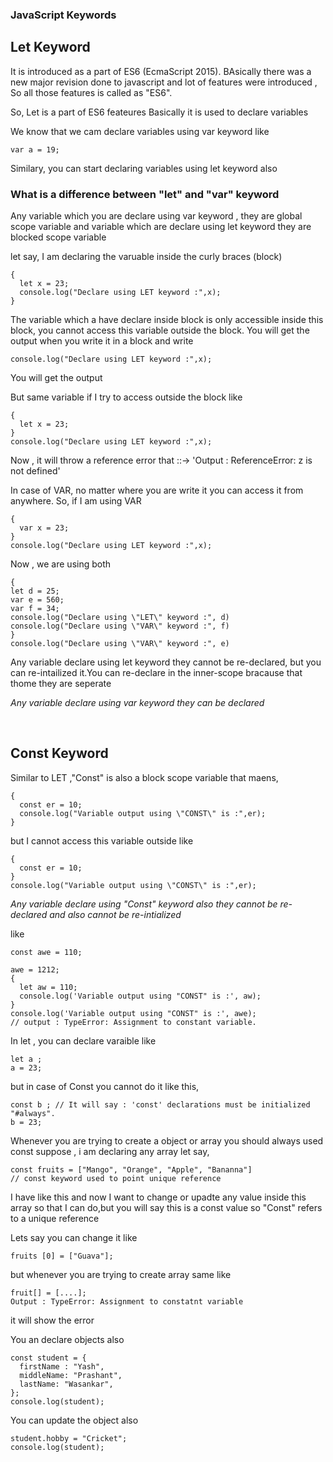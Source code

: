 ### JavaScript Keywords

<h2> Let Keyword </h2>

It is introduced as a part of ES6 (EcmaScript 2015). BAsically there was a new major revision done to javascript and lot of features were introduced , So all those features is called as "ES6".

So, Let is a part of ES6 feateures
Basically it is used to declare variables

We know that we cam declare variables using var keyword like

```
var a = 19;
```

Similary, you can start declaring variables using let keyword also

<h3> What is a difference between "let" and "var" keyword</h3>

Any variable which you are declare using var keyword , they are global scope variable
and variable which are declare using let keyword they are blocked scope variable

let say, I am declaring the varuable inside the curly braces (block)

```
{
  let x = 23;
  console.log("Declare using LET keyword :",x);
}
```

The variable which a have declare inside block is only accessible inside this block, you cannot access this variable outside the block. You will get the output when you write it in a block and write

```
console.log("Declare using LET keyword :",x);
```

You will get the output

But same variable if I try to access outside the block like

```
{
  let x = 23;
}
console.log("Declare using LET keyword :",x);
```

Now , it will throw a reference error that ::-> 'Output : ReferenceError: z is not defined'

In case of VAR, no matter where you are write it you can access it from anywhere.
So, if I am using VAR

```
{
  var x = 23;
}
console.log("Declare using LET keyword :",x);
```

Now , we are using both

```
{
let d = 25;
var e = 560;
var f = 34;
console.log("Declare using \"LET\" keyword :", d)
console.log("Declare using \"VAR\" keyword :", f)
}
console.log("Declare using \"VAR\" keyword :", e)
```

<imp> Any variable declare using let keyword they cannot be re-declared, but you can re-intailized it.You can re-declare in the inner-scope bracause that thome they are seperate </imp>

<em> Any variable declare using var keyword they can be declared </em>

<br>

<h2> Const Keyword </h2>

Similar to LET ,"Const" is also a block scope variable that maens,

```
{
  const er = 10;
  console.log("Variable output using \"CONST\" is :",er);
}
```

but I cannot access this variable outside like

```
{
  const er = 10;
}
console.log("Variable output using \"CONST\" is :",er);
```

<em> Any variable declare using "Const" keyword also they cannot be re-declared and also cannot be re-intialized </em>

like

```
const awe = 110;

awe = 1212;
{
  let aw = 110;
  console.log('Variable output using "CONST" is :', aw);
}
console.log('Variable output using "CONST" is :', awe);
// output : TypeError: Assignment to constant variable.
```

In let , you can declare varaible like

```
let a ;
a = 23;
```

but in case of Const
you cannot do it like this,

```
const b ; // It will say : 'const' declarations must be initialized "#always".
b = 23;
```

Whenever you are trying to create a object or array you should always used const
suppose , i am declaring any array
let say,

```
const fruits = ["Mango", "Orange", "Apple", "Bananna"]
// const keyword used to point unique reference
```

I have like this and now I want to change or upadte any value inside this array so that I can do,but you will say this is a const value so "Const" refers to a unique reference

Lets say you can change it like

```
fruits [0] = ["Guava"];
```

but whenever you are trying to create array same like

```
fruit[] = [....];
Output : TypeError: Assignment to constatnt variable
```

it will show the error


You an declare objects also

```
const student = {
  firstName : "Yash",
  middleName: "Prashant",
  lastName: "Wasankar",
};
console.log(student);
```
You can update the object also

```
student.hobby = "Cricket";
console.log(student);
```